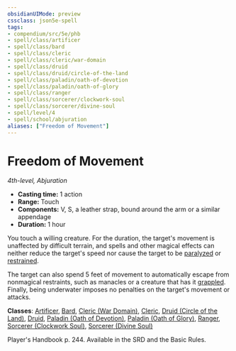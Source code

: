 ```yaml
---
obsidianUIMode: preview
cssclass: json5e-spell
tags:
- compendium/src/5e/phb
- spell/class/artificer
- spell/class/bard
- spell/class/cleric
- spell/class/cleric/war-domain
- spell/class/druid
- spell/class/druid/circle-of-the-land
- spell/class/paladin/oath-of-devotion
- spell/class/paladin/oath-of-glory
- spell/class/ranger
- spell/class/sorcerer/clockwork-soul
- spell/class/sorcerer/divine-soul
- spell/level/4
- spell/school/abjuration
aliases: ["Freedom of Movement"]
---
```

# Freedom of Movement
*4th-level, Abjuration*  

- **Casting time:** 1 action
- **Range:** Touch
- **Components:** V, S, a leather strap, bound around the arm or a similar appendage
- **Duration:** 1 hour

You touch a willing creature. For the duration, the target's movement is unaffected by difficult terrain, and spells and other magical effects can neither reduce the target's speed nor cause the target to be [paralyzed](../../../Rules%20&%20Options/5e%20Rules/conditions.md##paralyzed) or [restrained](../../../Rules%20&%20Options/5e%20Rules/conditions.md##restrained).

The target can also spend 5 feet of movement to automatically escape from nonmagical restraints, such as manacles or a creature that has it [grappled](../../../Rules%20&%20Options/5e%20Rules/conditions.md##grappled). Finally, being underwater imposes no penalties on the target's movement or attacks.

**Classes**: [Artificer](../../classes/artificer-tce.md#), [Bard](../../classes/bard.md#), [Cleric (War Domain)](../../classes/cleric-war-domain.md#), [Cleric](../../classes/cleric.md#), [Druid (Circle of the Land)](../../classes/druid-circle-of-the-land.md#), [Druid](../../classes/druid.md#), [Paladin (Oath of Devotion)](../../classes/paladin-oath-of-devotion.md#), [Paladin (Oath of Glory)](../../classes/paladin-oath-of-glory-tce.md#), [Ranger](../../classes/ranger.md#), [Sorcerer (Clockwork Soul)](../../classes/sorcerer-clockwork-soul-tce.md#), [Sorcerer (Divine Soul)](../../classes/sorcerer-divine-soul-xge.md#)

Player's Handbook p. 244. Available in the SRD and the Basic Rules.